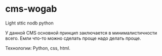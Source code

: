cms-wogab
=========

Light sttic nodb python

У данной CMS основной принцип заключается в минималистичности всего. Емли что-то можно сделать проще надо делать проще.

Технологии: Python, css, html. 

